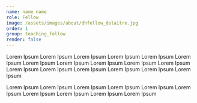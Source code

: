 ```yaml
---
name: name name
role: Fellow
image: /assets/images/about/dhfellow_delaitre.jpg
order: 1
group: teaching_fellow
render: false
---
```


Lorem Ipsum Lorem Ipsum Lorem Ipsum Lorem Ipsum Lorem Ipsum Lorem Ipsum Lorem Ipsum Lorem Ipsum Lorem Ipsum Lorem Ipsum Lorem Ipsum Lorem Ipsum Lorem Ipsum Lorem Ipsum Lorem Ipsum Lorem Ipsum Lorem Ipsum 

Lorem Ipsum Lorem Ipsum Lorem Ipsum Lorem Ipsum Lorem Ipsum Lorem Ipsum Lorem Ipsum Lorem Ipsum Lorem Ipsum Lorem Ipsum 